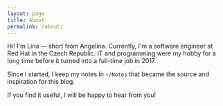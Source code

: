 ```yaml
---
layout: page
title: About
permalink: /about/
---
```


Hi! I'm Lina — short from Angelina. Currently, I'm a software engineer at Red Hat in the Czech Republic. 
IT and programming were my hobby for a long time before it turned into a full-time job in 2017.

Since I started, I keep my notes in `~/Notes` that became the source and inspiration for this blog.

If you find it useful, I will be happy to hear from you!
